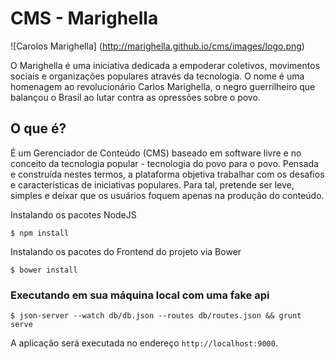 # CMS - Marighella


![Carolos Marighella]
(http://marighella.github.io/cms/images/logo.png)

O Marighella é uma iniciativa dedicada a empoderar coletivos, movimentos sociais e organizações populares através da tecnologia. O nome é uma homenagem ao revolucionário Carlos Marighella, o negro guerrilheiro que balançou o Brasil ao lutar contra as opressões sobre o povo.


## O que é?

É um Gerenciador de Conteúdo (CMS) baseado em software livre e no conceito da tecnologia popular - tecnologia do povo para o povo. Pensada e construída nestes termos, a plataforma objetiva trabalhar com os desafios e características de iniciativas populares. Para tal, pretende ser leve, simples e deixar que os usuários foquem apenas na produção do conteúdo.


Instalando os pacotes NodeJS

``
$ npm install
``

Instalando os pacotes do Frontend do projeto via Bower

``
$ bower install
``


### Executando em sua máquina local com uma fake api
``
$ json-server --watch db/db.json --routes db/routes.json && grunt serve
``

A aplicação será executada no endereço `http://localhost:9000`.
